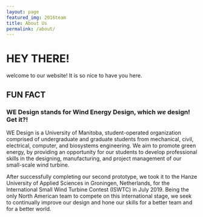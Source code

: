 ```yaml
---
layout: page
featured_img: 2016team
title: About Us
permalink: /about/
---
```

# HEY THERE!
welcome to our website! It is so nice to have you here.

## FUN FACT
### WE Design stands for Wind Energy Design, which *we* design! Get it?!

WE Design is a University of Manitoba, student-operated organization comprised of undergraduate and graduate students from mechanical, civil, electrical, computer, and biosystems engineering. We aim to promote green energy, by providing an opportunity for our students to develop professional skills in the designing, manufacturing, and project management of our small-scale wind turbine. 

After successfully completing our second prototype, we took it to the Hanze University of Applied Sciences in Groningen, Netherlands, for the International Small Wind Turbine Contest (ISWTC) in July 2019. Being the only North American team to compete on this international stage, we seek to continually improve our design and hone our skills for a better team and for a better world.
